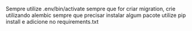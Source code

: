 Sempre utilize .env/bin/activate
sempre que for criar migration, crie utilizando alembic
sempre que precisar instalar algum pacote utilize pip install e adicione no requirements.txt

